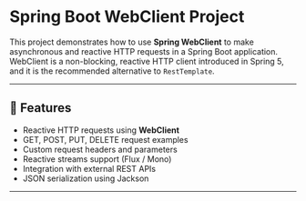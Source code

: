#  Spring Boot WebClient Project

This project demonstrates how to use **Spring WebClient** to make asynchronous and reactive HTTP requests in a Spring Boot application.  
WebClient is a non-blocking, reactive HTTP client introduced in Spring 5, and it is the recommended alternative to `RestTemplate`.

---

## 🚀 Features

- Reactive HTTP requests using **WebClient**
- GET, POST, PUT, DELETE request examples
- Custom request headers and parameters
- Reactive streams support (Flux / Mono)
- Integration with external REST APIs
- JSON serialization using Jackson

---
